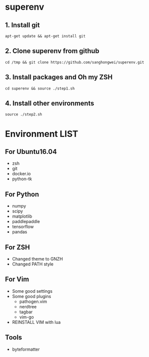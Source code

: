 # superenv

## 1. Install git
`apt-get update && apt-get install git`

## 2. Clone superenv from github
`cd /tmp && git clone https://github.com/sanghongwei/superenv.git`

## 3. Install packages and Oh my ZSH
`cd superenv && source ./step1.sh`

## 4. Install other environments
`source ./step2.sh`

# Environment LIST
## For Ubuntu16.04
* zsh
* git
* docker.io
* python-tk

## For Python
* numpy
* scipy
* matplotlib
* paddlepaddle
* tensorflow
* pandas

## For ZSH
* Changed theme to GNZH
* Changed PATH style

## For Vim
* Some good settings
* Some good plugins
    * pathogen.vim
    * nerdtree
    * tagbar
    * vim-go
* REINSTALL VIM with lua

## Tools
* byteformatter
